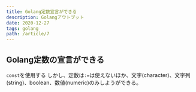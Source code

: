 ```yaml
---
title: Golang定数宣言ができる
description: Golangアウトプット
date: 2020-12-27
tags: golang
path: /article/7
---
```

## Golang定数の宣言ができる

`const`を使用する
しかし、定数は`:=`は使えないほか、文字(character)、文字列(string)、boolean、数値(numeric)のみしようができる。

